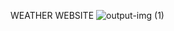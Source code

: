 WEATHER WEBSITE
![output-img (1)](https://github.com/user-attachments/assets/341fb0b3-92af-414b-b858-bc56fa1fe8ad)
